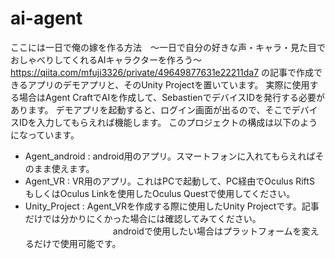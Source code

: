 # ai-agent

ここには一日で俺の嫁を作る方法　～一日で自分の好きな声・キャラ・見た目でおしゃべりしてくれるAIキャラクターを作ろう～　https://qiita.com/mfuji3326/private/49649877631e22211da7
の記事で作成できるアプリのデモアプリと、そのUnity Projectを置いています。
実際に使用する場合はAgent CraftでAIを作成して、SebastienでデバイスIDを発行する必要があります。
デモアプリを起動すると、ログイン画面が出るので、そこでデバイスIDを入力してもらえれば機能します。
このプロジェクトの構成は以下のようになっています。

* Agent_android : android用のアプリ。スマートフォンに入れてもらえればそのまま使えます。
* Agent_VR      : VR用のアプリ。これはPCで起動して、PC経由でOculus RiftS もしくはOculus Linkを使用したOculus Questで使用してください。
* Unity_Project : Agent_VRを作成する際に使用したUnity Projectです。記事だけでは分かりにくかった場合には確認してみてください。
　　　　　　　　　　androidで使用したい場合はプラットフォームを変えるだけで使用可能です。
